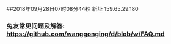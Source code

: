##2018年09月28日07时08分44秒 新址 159.65.29.180
### 兔友常见问题及解答: https://github.com/wanggonging/d/blob/w/FAQ.md
